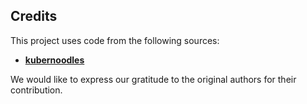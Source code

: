 ## Credits

This project uses code from the following sources:

* **[kubernoodles]([https://github.com/some-natalie/kubernoodles.git])**

We would like to express our gratitude to the original authors for their contribution.
